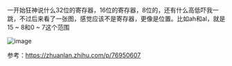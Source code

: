 一开始狂神说什么32位的寄存器，16位的寄存器，8位的，还有什么高低吓我一跳，不过后来看了一张图，感觉应该不是寄存器，更像是位置。比如ah和al，就是15 ~ 8和0 ~ 7这个范围   

![image](https://user-images.githubusercontent.com/74129445/151594341-a3b77439-4fd4-4549-b800-60e3ecd14a86.png)   

参考：https://zhuanlan.zhihu.com/p/76950607

